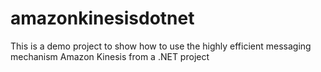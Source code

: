 # amazonkinesisdotnet
This is a demo project to show how to use the highly efficient messaging mechanism Amazon Kinesis from a .NET project
